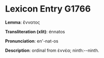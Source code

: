 # Lexicon Entry G1766

**Lemma**: ἔννατος

**Transliteration (xlit)**: énnatos

**Pronunciation**: en'-nat-os

**Description**:
ordinal from ἐννέα; ninth:--ninth.
